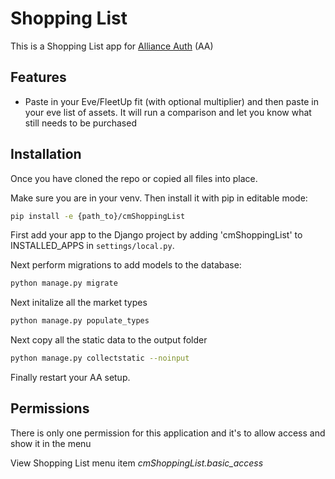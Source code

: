 # Shopping List

This is a Shopping List app for [Alliance Auth](https://gitlab.com/allianceauth/allianceauth) (AA) 

## Features

- Paste in your Eve/FleetUp fit (with optional multiplier) and then paste in your eve list of assets.  It will run a comparison and let you know what still needs to be purchased

## Installation

Once you have cloned the repo or copied all files into place.

Make sure you are in your venv. Then install it with pip in editable mode:

```bash
pip install -e {path_to}/cmShoppingList
```

First add your app to the Django project by adding 'cmShoppingList' to INSTALLED_APPS in `settings/local.py`.

Next perform migrations to add models to the database:

```bash
python manage.py migrate
```

Next initalize all the market types

```bash
python manage.py populate_types
```

Next copy all the static data to the output folder

```bash
python manage.py collectstatic --noinput
```

Finally restart your AA setup.

## Permissions

There is only one permission for this application and it's to allow access and show it in the menu

View Shopping List menu item
    *cmShoppingList.basic_access*











